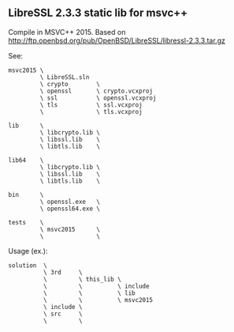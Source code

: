 LibreSSL 2.3.3 static lib for msvc++
------------------------------------

Compile in MSVC++ 2015.
Based on http://ftp.openbsd.org/pub/OpenBSD/LibreSSL/libressl-2.3.3.tar.gz

See:

```
msvc2015 \
         \ LibreSSL.sln  
         \ crypto        \ 
         \ openssl       \ crypto.vcxproj
         \ ssl           \ openssl.vcxproj
         \ tls           \ ssl.vcxproj
         \               \ tls.vcxproj

lib      \               
         \ libcrypto.lib \
         \ libssl.lib    \
         \ libtls.lib    \

lib64    \               
         \ libcrypto.lib \
         \ libssl.lib    \
         \ libtls.lib    \

bin      \               
         \ openssl.exe   \
         \ openssl64.exe \

tests    \
         \ msvc2015      \
         \               \
```

Usage (ex.):

```
solution  \
          \ 3rd     \
          \         \ this_lib \
          \         \          \ include
          \         \          \ lib
          \         \          \ msvc2015
          \ include \
          \ src     \
          \         \

```